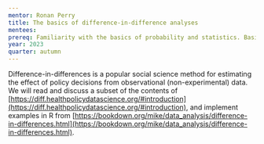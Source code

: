 ```yaml
---
mentor: Ronan Perry
title: The basics of difference-in-difference analyses
mentees: 
prereq: Familiarity with the basics of probability and statistics. Basic understanding of R and ideally  knowledge of regression.
year: 2023
quarter: autumn
---
```

Difference-in-differences is a popular social science method for estimating the effect of policy decisions from observational (non-experimental) data. We will read and discuss a subset of the contents of [https://diff.healthpolicydatascience.org/#introduction](https://diff.healthpolicydatascience.org/#introduction), and implement examples in R from [https://bookdown.org/mike/data_analysis/difference-in-differences.html](https://bookdown.org/mike/data_analysis/difference-in-differences.html).